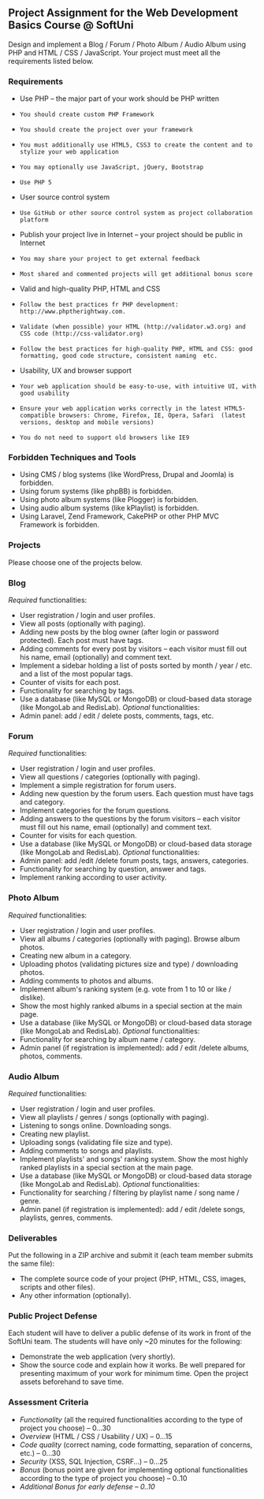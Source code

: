 ## Project Assignment for the Web Development Basics Course @ SoftUni
Design and implement a Blog / Forum / Photo Album / Audio Album using PHP and HTML / CSS / JavaScript. Your project must meet all the requirements listed below.
### Requirements
* 	Use PHP – the major part of your work should be PHP written
  * 	You should create custom PHP Framework
  * 	You should create the project over your framework
  * 	You must additionally use HTML5, CSS3 to create the content and to stylize your web application
  * 	You may optionally use JavaScript, jQuery, Bootstrap
  * 	Use PHP 5
* 	User source control system
  * 	Use GitHub or other source control system as project collaboration platform
* 	Publish your project live in Internet – your project should be public in Internet
  * 	You may share your project to get external feedback
  * 	Most shared and commented projects will get additional bonus score
* 	Valid and high-quality PHP, HTML and CSS
  * 	Follow the best practices fr PHP development: http://www.phptherightway.com.
  * 	Validate (when possible) your HTML (http://validator.w3.org) and CSS code (http://css-validator.org)
  * 	Follow the best practices for high-quality PHP, HTML and CSS: good formatting, good code structure, consistent naming  etc.
* 	Usability, UX and browser support
  * 	Your web application should be easy-to-use, with intuitive UI, with good usability
  * 	Ensure your web application works correctly in the latest HTML5-compatible browsers: Chrome, Firefox, IE, Opera, Safari  (latest versions, desktop and mobile versions)
  * 	You do not need to support old browsers like IE9  
### Forbidden Techniques and Tools                                                                                      
* 	Using CMS / blog systems (like WordPress, Drupal and Joomla) is forbidden.
* 	Using forum systems (like phpBB) is forbidden.
* 	Using photo album systems (like Plogger) is forbidden.
* 	Using audio album systems (like kPlaylist) is forbidden.
* 	Using Laravel, Zend Framework, CakePHP or other PHP MVC Framework is forbidden.
### Projects                                                                                                             
Please choose one of the projects below.                                                                                     
### Blog                                                                                                              
*Required* functionalities:                                                                                                  
* 	User registration / login and user profiles.
* 	View all posts (optionally with paging).
* 	Adding new posts by the blog owner (after login or password protected). Each post must have tags. 
* 	Adding comments for every post by visitors – each visitor must fill out his name, email (optionally) and comment text.
* 	Implement a sidebar holding a list of posts sorted by month / year / etc. and a list of the most popular tags.
* 	Counter of visits for each post.
* 	Functionality for searching by tags.
* 	Use a database (like MySQL or MongoDB) or cloud-based data storage (like MongoLab and RedisLab).
*Optional* functionalities:                                                                       
* 	Admin panel: add / edit / delete posts, comments, tags, etc.
### Forum                                                                                                               
*Required* functionalities:                                                                                                  
* 	User registration / login and user profiles.
* 	View all questions / categories (optionally with paging).
* 	Implement a simple registration for forum users.
* 	Adding new question by the forum users. Each question must have tags and category.
* 	Implement categories for the forum questions.
* 	Adding answers to the questions by the forum visitors – each visitor must fill out his name, email (optionally) and comment text.
* 	Counter for visits for each question.
* 	Use a database (like MySQL or MongoDB) or cloud-based data storage (like MongoLab and RedisLab). 
*Optional* functionalities:                                                                                                  
* 	Admin panel: add /edit /delete forum posts, tags, answers, categories.
* 	Functionality for searching by question, answer and tags.
* 	Implement ranking according to user activity.
### Photo Album                                                                                                           
*Required* functionalities:                                                                                                  
* 	User registration / login and user profiles. 
* 	View all albums / categories (optionally with paging). Browse album photos.
* 	Creating new album in a category.
* 	Uploading photos (validating pictures size and type) / downloading photos.
* 	Adding comments to photos and albums.
* 	Implement album's ranking system (e.g. vote from 1 to 10 or like / dislike).
* 	Show the most highly ranked albums in a special section at the main page.
* 	Use a database (like MySQL or MongoDB) or cloud-based data storage (like MongoLab and RedisLab). 
*Optional* functionalities:                                                                                     
* 	Functionality for searching by album name / category.
* 	Admin panel (if registration is implemented): add / edit /delete albums, photos, comments.
### Audio Album                                                                                                           
*Required* functionalities:                                                                                                  
* 	User registration / login and user profiles. 
* 	View all playlists / genres / songs (optionally with paging).
* 	Listening to songs online. Downloading songs.
* 	Creating new playlist.
* 	Uploading songs (validating file size and type).
* 	Adding comments to songs and playlists.
* 	Implement playlists' and songs' ranking system. Show the most highly ranked playlists in a special section at the main page.
* 	Use a database (like MySQL or MongoDB) or cloud-based data storage (like MongoLab and RedisLab). 
*Optional* functionalities:                                                                                                  
* 	Functionality for searching / filtering by playlist name / song name / genre.
* 	Admin panel (if registration is implemented): add / edit /delete songs, playlists, genres, comments.
### Deliverables                                                                                                             
Put the following in a ZIP archive and submit it (each team member submits the same file):                                   
* 	The complete source code of your project (PHP, HTML, CSS, images, scripts and other files).
* 	Any other information (optionally).
### Public Project Defense                                                                                                  
Each student will have to deliver a public defense of its work in front of the SoftUni team. The students will have only ~20 minutes for the following:                                                                                          
* 	Demonstrate the web application (very shortly).
* 	Show the source code and explain how it works.
Be well prepared for presenting maximum of your work for minimum time. Open the project assets beforehand to save time.      
### Assessment Criteria                                                                                                     
* 	*Functionality* (all the required functionalities according to the type of project you choose) – 0…30
* 	*Overview* (HTML / CSS / Usability / UX) – 0…15
* 	*Code quality* (correct naming, code formatting, separation of concerns, etc.) – 0…30
* 	*Security* (XSS, SQL Injection, CSRF…) – 0…25
* 	*Bonus* (bonus point are given for implementing optional functionalities according to the type of project you choose) – 0..10
*	*Additional Bonus for early defense – 0..10*
